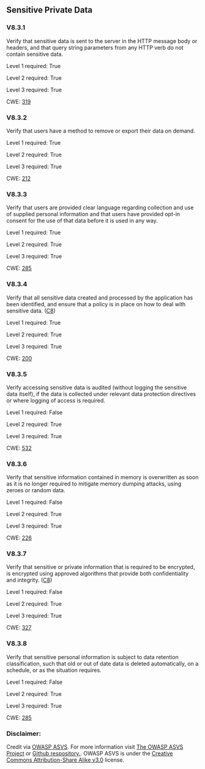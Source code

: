 ##  Sensitive Private Data

### V8.3.1

Verify that sensitive data is sent to the server in the HTTP message body or headers, and that query string parameters from any HTTP verb do not contain sensitive data.

Level 1 required: True

Level 2 required: True

Level 3 required: True

CWE: [319](https://cwe.mitre.org/data/definitions/319)

### V8.3.2

Verify that users have a method to remove or export their data on demand.

Level 1 required: True

Level 2 required: True

Level 3 required: True

CWE: [212](https://cwe.mitre.org/data/definitions/212)

### V8.3.3

Verify that users are provided clear language regarding collection and use of supplied personal information and that users have provided opt-in consent for the use of that data before it is used in any way.

Level 1 required: True

Level 2 required: True

Level 3 required: True

CWE: [285](https://cwe.mitre.org/data/definitions/285)

### V8.3.4

Verify that all sensitive data created and processed by the application has been identified, and ensure that a policy is in place on how to deal with sensitive data. ([C8](https://owasp.org/www-project-proactive-controls/#div-numbering))

Level 1 required: True

Level 2 required: True

Level 3 required: True

CWE: [200](https://cwe.mitre.org/data/definitions/200)

### V8.3.5

Verify accessing sensitive data is audited (without logging the sensitive data itself), if the data is collected under relevant data protection directives or where logging of access is required.

Level 1 required: False

Level 2 required: True

Level 3 required: True

CWE: [532](https://cwe.mitre.org/data/definitions/532)

### V8.3.6

Verify that sensitive information contained in memory is overwritten as soon as it is no longer required to mitigate memory dumping attacks, using zeroes or random data.

Level 1 required: False

Level 2 required: True

Level 3 required: True

CWE: [226](https://cwe.mitre.org/data/definitions/226)

### V8.3.7

Verify that sensitive or private information that is required to be encrypted, is encrypted using approved algorithms that provide both confidentiality and integrity. ([C8](https://owasp.org/www-project-proactive-controls/#div-numbering))

Level 1 required: False

Level 2 required: True

Level 3 required: True

CWE: [327](https://cwe.mitre.org/data/definitions/327)

### V8.3.8

Verify that sensitive personal information is subject to data retention classification, such that old or out of date data is deleted automatically, on a schedule, or as the situation requires.

Level 1 required: False

Level 2 required: True

Level 3 required: True

CWE: [285](https://cwe.mitre.org/data/definitions/285)



### Disclaimer:

Credit via [OWASP ASVS](https://owasp.org/www-project-application-security-verification-standard/). For more information visit [The OWASP ASVS Project](https://owasp.org/www-project-application-security-verification-standard/) or [Github respository.](https://github.com/OWASP/ASVS). OWASP ASVS is under the [Creative Commons Attribution-Share Alike v3.0](https://creativecommons.org/licenses/by-sa/3.0/) license.

